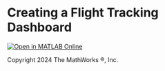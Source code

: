# Creating a Flight Tracking Dashboard
[![Open in MATLAB Online](https://www.mathworks.com/images/responsive/global/open-in-matlab-online.svg)](https://matlab.mathworks.com/open/github/v1?repo=MATLAB-Graphics-and-App-Building/matlab-gaab-blog-2024&file=FlightTrackingDashboard/FlightTrackingDashboard_Part1.mlx)

Copyright 2024 The MathWorks &reg;, Inc.
